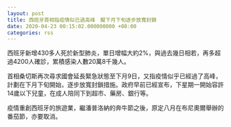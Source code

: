 ```yaml
---
layout: post
title: 西班牙首相指疫情似已過高峰　擬下月下旬逐步放寬封鎖
date: 2020-04-23 00:15:02.000000000 +08:00
categories: rss
---
```


西班牙新增430多人死於新型肺炎，單日增幅大約2%，與過去幾日相若，再多超過4200人確診，累積感染人數20萬8千幾人。

首相桑切斯再次尋求國會延長緊急狀態至下月9日，又指疫情似乎已經過了高峰，計劃在下月下旬開始，逐步放寬封鎖措施。政府早前已經宣布，下星期一開始容許14歲以下兒童，在成人陪同下到超市、藥房、銀行等。

疫情重創西班牙的旅遊業，繼潘普洛納的奔牛節之後，原定八月在布尼奧爾舉辦的番茄節，亦要取消。
